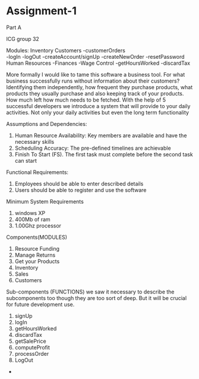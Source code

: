 # Assignment-1
Part A

ICG group 32

Modules:
Inventory
Customers
 -customerOrders  
   -logIn
   -logOut
   -createAccount/signUp
   -createNewOrder
   -resetPassword
Human Resources
-Finances
  -Wage Control 
  -getHoursWorked
  -discardTax
  
  More formally I would like to tame this software a business tool. For what business successfully runs without information about their customers? Identifying them independently, how frequent they purchase products, what products they usually purchase and also keeping track of your products. How much left how much needs to be fetched. 
With the help of 5 successful developers we introduce a system that will provide to your daily activities. Not only your daily activities but even the long term functionality

Assumptions and Dependencies:
1.	Human Resource Availability: Key members are available and have the necessary skills
2.	Scheduling Accuracy: The pre-defined timelines are achievable
3.	Finish To Start (FS). The first task must complete before the second task can start

Functional Requirements:
1.	Employees should be able to enter described details
2.	Users should be able to register and use the software

Minimum System Requirements
1.	windows XP
2.	400Mb of ram
3.	1.00Ghz processor 


Components(MODULES)
1.	Resource Funding
2.	Manage Returns
3.	Get your Products
4.	Inventory
5.	Sales
6.	Customers

Sub-components (FUNCTIONS)
we saw it necessary to describe the subcomponents too though they are too sort of deep. But it will be crucial for future development use.
1.	signUp
2.	logIn
3.	getHoursWorked
4.	discardTax
5.	getSalePrice
6.	computeProfit
7.	processOrder
8.	LogOut 


  -

  

